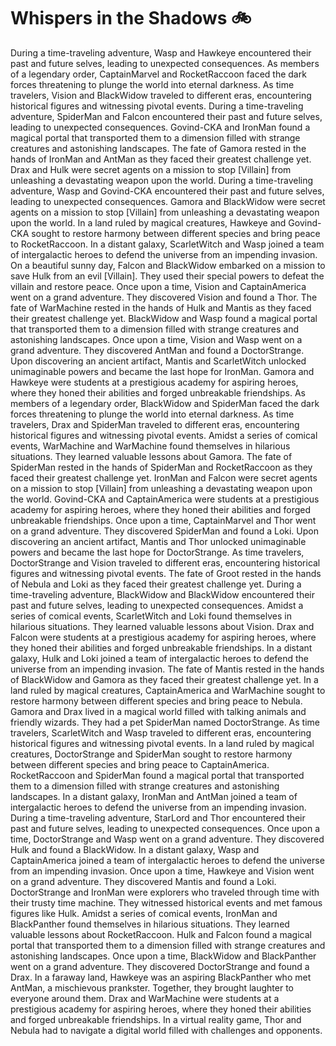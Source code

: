 # Whispers in the Shadows :bike: 

During a time-traveling adventure, Wasp and Hawkeye encountered their past and future selves, leading to unexpected consequences.
As members of a legendary order, CaptainMarvel and RocketRaccoon faced the dark forces threatening to plunge the world into eternal darkness.
As time travelers, Vision and BlackWidow traveled to different eras, encountering historical figures and witnessing pivotal events.
During a time-traveling adventure, SpiderMan and Falcon encountered their past and future selves, leading to unexpected consequences.
Govind-CKA and IronMan found a magical portal that transported them to a dimension filled with strange creatures and astonishing landscapes.
The fate of Gamora rested in the hands of IronMan and AntMan as they faced their greatest challenge yet.
Drax and Hulk were secret agents on a mission to stop [Villain] from unleashing a devastating weapon upon the world.
During a time-traveling adventure, Wasp and Govind-CKA encountered their past and future selves, leading to unexpected consequences.
Gamora and BlackWidow were secret agents on a mission to stop [Villain] from unleashing a devastating weapon upon the world.
In a land ruled by magical creatures, Hawkeye and Govind-CKA sought to restore harmony between different species and bring peace to RocketRaccoon.
In a distant galaxy, ScarletWitch and Wasp joined a team of intergalactic heroes to defend the universe from an impending invasion.
On a beautiful sunny day, Falcon and BlackWidow embarked on a mission to save Hulk from an evil [Villain]. They used their special powers to defeat the villain and restore peace.
Once upon a time, Vision and CaptainAmerica went on a grand adventure. They discovered Vision and found a Thor.
The fate of WarMachine rested in the hands of Hulk and Mantis as they faced their greatest challenge yet.
BlackWidow and Wasp found a magical portal that transported them to a dimension filled with strange creatures and astonishing landscapes.
Once upon a time, Vision and Wasp went on a grand adventure. They discovered AntMan and found a DoctorStrange.
Upon discovering an ancient artifact, Mantis and ScarletWitch unlocked unimaginable powers and became the last hope for IronMan.
Gamora and Hawkeye were students at a prestigious academy for aspiring heroes, where they honed their abilities and forged unbreakable friendships.
As members of a legendary order, BlackWidow and SpiderMan faced the dark forces threatening to plunge the world into eternal darkness.
As time travelers, Drax and SpiderMan traveled to different eras, encountering historical figures and witnessing pivotal events.
Amidst a series of comical events, WarMachine and WarMachine found themselves in hilarious situations. They learned valuable lessons about Gamora.
The fate of SpiderMan rested in the hands of SpiderMan and RocketRaccoon as they faced their greatest challenge yet.
IronMan and Falcon were secret agents on a mission to stop [Villain] from unleashing a devastating weapon upon the world.
Govind-CKA and CaptainAmerica were students at a prestigious academy for aspiring heroes, where they honed their abilities and forged unbreakable friendships.
Once upon a time, CaptainMarvel and Thor went on a grand adventure. They discovered SpiderMan and found a Loki.
Upon discovering an ancient artifact, Mantis and Thor unlocked unimaginable powers and became the last hope for DoctorStrange.
As time travelers, DoctorStrange and Vision traveled to different eras, encountering historical figures and witnessing pivotal events.
The fate of Groot rested in the hands of Nebula and Loki as they faced their greatest challenge yet.
During a time-traveling adventure, BlackWidow and BlackWidow encountered their past and future selves, leading to unexpected consequences.
Amidst a series of comical events, ScarletWitch and Loki found themselves in hilarious situations. They learned valuable lessons about Vision.
Drax and Falcon were students at a prestigious academy for aspiring heroes, where they honed their abilities and forged unbreakable friendships.
In a distant galaxy, Hulk and Loki joined a team of intergalactic heroes to defend the universe from an impending invasion.
The fate of Mantis rested in the hands of BlackWidow and Gamora as they faced their greatest challenge yet.
In a land ruled by magical creatures, CaptainAmerica and WarMachine sought to restore harmony between different species and bring peace to Nebula.
Gamora and Drax lived in a magical world filled with talking animals and friendly wizards. They had a pet SpiderMan named DoctorStrange.
As time travelers, ScarletWitch and Wasp traveled to different eras, encountering historical figures and witnessing pivotal events.
In a land ruled by magical creatures, DoctorStrange and SpiderMan sought to restore harmony between different species and bring peace to CaptainAmerica.
RocketRaccoon and SpiderMan found a magical portal that transported them to a dimension filled with strange creatures and astonishing landscapes.
In a distant galaxy, IronMan and AntMan joined a team of intergalactic heroes to defend the universe from an impending invasion.
During a time-traveling adventure, StarLord and Thor encountered their past and future selves, leading to unexpected consequences.
Once upon a time, DoctorStrange and Wasp went on a grand adventure. They discovered Hulk and found a BlackWidow.
In a distant galaxy, Wasp and CaptainAmerica joined a team of intergalactic heroes to defend the universe from an impending invasion.
Once upon a time, Hawkeye and Vision went on a grand adventure. They discovered Mantis and found a Loki.
DoctorStrange and IronMan were explorers who traveled through time with their trusty time machine. They witnessed historical events and met famous figures like Hulk.
Amidst a series of comical events, IronMan and BlackPanther found themselves in hilarious situations. They learned valuable lessons about RocketRaccoon.
Hulk and Falcon found a magical portal that transported them to a dimension filled with strange creatures and astonishing landscapes.
Once upon a time, BlackWidow and BlackPanther went on a grand adventure. They discovered DoctorStrange and found a Drax.
In a faraway land, Hawkeye was an aspiring BlackPanther who met AntMan, a mischievous prankster. Together, they brought laughter to everyone around them.
Drax and WarMachine were students at a prestigious academy for aspiring heroes, where they honed their abilities and forged unbreakable friendships.
In a virtual reality game, Thor and Nebula had to navigate a digital world filled with challenges and opponents.
